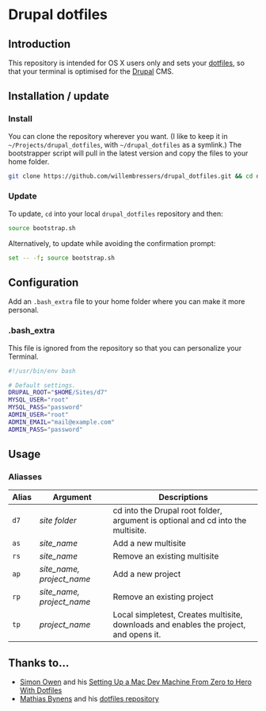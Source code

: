 # Drupal dotfiles

## Introduction

This repository is intended for OS X users only and sets your [dotfiles], so that your terminal is optimised for the [Drupal] CMS.

[dotfiles]: http://en.wikipedia.org/wiki/Dot-file
[Drupal]: https://drupal.org/


## Installation / update

### Install

You can clone the repository wherever you want. (I like to keep it in `~/Projects/drupal_dotfiles`, with `~/drupal_dotfiles` as a symlink.) The bootstrapper script will pull in the latest version and copy the files to your home folder.

```bash
git clone https://github.com/willembressers/drupal_dotfiles.git && cd drupal_dotfiles && source bootstrap.sh
```

### Update

To update, `cd` into your local `drupal_dotfiles` repository and then:

```bash
source bootstrap.sh
```

Alternatively, to update while avoiding the confirmation prompt:

```bash
set -- -f; source bootstrap.sh
```

## Configuration

Add an `.bash_extra` file to your home folder where you can make it more personal.

### .bash_extra ###

This file is ignored from the repository so that you can personalize your Terminal.

```bash
#!/usr/bin/env bash

# Default settings.
DRUPAL_ROOT="$HOME/Sites/d7"
MYSQL_USER="root"
MYSQL_PASS="password"
ADMIN_USER="root"
ADMIN_EMAIL="mail@example.com"
ADMIN_PASS="password"
```
## Usage

### Aliasses

Alias | Argument | Descriptions
--- | --- | ---
`d7` | *site folder* | cd into the Drupal root folder, argument is optional and cd into the multisite.
`as` | *site_name* | Add a new multisite
`rs` | *site_name* | Remove an existing multisite
`ap` | *site_name, project_name* | Add a new project
`rp` | *site_name, project_name* | Remove an existing project
`tp` | *project_name* | Local simpletest, Creates multisite, downloads and enables the project, and opens it.

## Thanks to…

* [Simon Owen](http://simonowendesign.co.uk/) and his [Setting Up a Mac Dev Machine From Zero to Hero With Dotfiles](http://net.tutsplus.com/tutorials/tools-and-tips/setting-up-a-mac-dev-machine-from-zero-to-hero-with-dotfiles)
* [Mathias Bynens](http://mathiasbynens.be/) and his [dotfiles repository](https://github.com/mathiasbynens/dotfiles)

